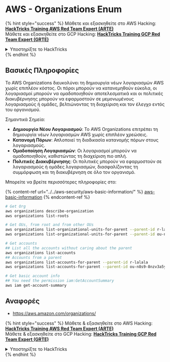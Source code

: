 # AWS - Organizations Enum

{% hint style="success" %}
Μάθετε και εξασκηθείτε στο AWS Hacking:<img src="/.gitbook/assets/image.png" alt="" data-size="line">[**HackTricks Training AWS Red Team Expert (ARTE)**](https://training.hacktricks.xyz/courses/arte)<img src="/.gitbook/assets/image.png" alt="" data-size="line">\
Μάθετε και εξασκηθείτε στο GCP Hacking: <img src="/.gitbook/assets/image (2).png" alt="" data-size="line">[**HackTricks Training GCP Red Team Expert (GRTE)**<img src="/.gitbook/assets/image (2).png" alt="" data-size="line">](https://training.hacktricks.xyz/courses/grte)

<details>

<summary>Υποστηρίξτε το HackTricks</summary>

* Ελέγξτε τα [**σχέδια συνδρομής**](https://github.com/sponsors/carlospolop)!
* **Εγγραφείτε στην** 💬 [**ομάδα Discord**](https://discord.gg/hRep4RUj7f) ή στην [**ομάδα telegram**](https://t.me/peass) ή **ακολουθήστε** μας στο **Twitter** 🐦 [**@hacktricks\_live**](https://twitter.com/hacktricks\_live)**.**
* **Μοιραστείτε hacking tricks υποβάλλοντας PRs στα** [**HackTricks**](https://github.com/carlospolop/hacktricks) και [**HackTricks Cloud**](https://github.com/carlospolop/hacktricks-cloud) αποθετήρια στο github.

</details>
{% endhint %}

## Βασικές Πληροφορίες

Το AWS Organizations διευκολύνει τη δημιουργία νέων λογαριασμών AWS χωρίς επιπλέον κόστος. Οι πόροι μπορούν να κατανεμηθούν εύκολα, οι λογαριασμοί μπορούν να ομαδοποιηθούν αποτελεσματικά και οι πολιτικές διακυβέρνησης μπορούν να εφαρμοστούν σε μεμονωμένους λογαριασμούς ή ομάδες, βελτιώνοντας τη διαχείριση και τον έλεγχο εντός του οργανισμού.

Σημαντικά Σημεία:

* **Δημιουργία Νέου Λογαριασμού**: Το AWS Organizations επιτρέπει τη δημιουργία νέων λογαριασμών AWS χωρίς επιπλέον χρεώσεις.
* **Κατανομή Πόρων**: Απλοποιεί τη διαδικασία κατανομής πόρων στους λογαριασμούς.
* **Ομαδοποίηση Λογαριασμών**: Οι λογαριασμοί μπορούν να ομαδοποιηθούν, καθιστώντας τη διαχείριση πιο απλή.
* **Πολιτικές Διακυβέρνησης**: Οι πολιτικές μπορούν να εφαρμοστούν σε λογαριασμούς ή ομάδες λογαριασμών, διασφαλίζοντας τη συμμόρφωση και τη διακυβέρνηση σε όλο τον οργανισμό.

Μπορείτε να βρείτε περισσότερες πληροφορίες στο:

{% content-ref url="../../aws-security/aws-basic-information/" %}
[aws-basic-information](../../aws-security/aws-basic-information/)
{% endcontent-ref %}
```bash
# Get Org
aws organizations describe-organization
aws organizations list-roots

# Get OUs, from root and from other OUs
aws organizations list-organizational-units-for-parent --parent-id r-lalala
aws organizations list-organizational-units-for-parent --parent-id ou-n8s9-8nzv3a5y

# Get accounts
## List all the accounts without caring about the parent
aws organizations list-accounts
## Accounts from a parent
aws organizations list-accounts-for-parent --parent-id r-lalala
aws organizations list-accounts-for-parent --parent-id ou-n8s9-8nzv3a5y

# Get basic account info
## You need the permission iam:GetAccountSummary
aws iam get-account-summary
```
## Αναφορές

* https://aws.amazon.com/organizations/

{% hint style="success" %}
Μάθετε & εξασκηθείτε στο AWS Hacking:<img src="/.gitbook/assets/image.png" alt="" data-size="line">[**HackTricks Training AWS Red Team Expert (ARTE)**](https://training.hacktricks.xyz/courses/arte)<img src="/.gitbook/assets/image.png" alt="" data-size="line">\
Μάθετε & εξασκηθείτε στο GCP Hacking: <img src="/.gitbook/assets/image (2).png" alt="" data-size="line">[**HackTricks Training GCP Red Team Expert (GRTE)**<img src="/.gitbook/assets/image (2).png" alt="" data-size="line">](https://training.hacktricks.xyz/courses/grte)

<details>

<summary>Υποστηρίξτε το HackTricks</summary>

* Δείτε τα [**σχέδια συνδρομής**](https://github.com/sponsors/carlospolop)!
* **Εγγραφείτε στην** 💬 [**ομάδα Discord**](https://discord.gg/hRep4RUj7f) ή στην [**ομάδα telegram**](https://t.me/peass) ή **ακολουθήστε** μας στο **Twitter** 🐦 [**@hacktricks\_live**](https://twitter.com/hacktricks\_live)**.**
* **Μοιραστείτε hacking tricks υποβάλλοντας PRs στα** [**HackTricks**](https://github.com/carlospolop/hacktricks) και [**HackTricks Cloud**](https://github.com/carlospolop/hacktricks-cloud) αποθετήρια στο github.

</details>
{% endhint %}
